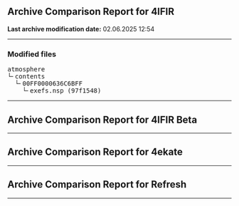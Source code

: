 <h2>Archive Comparison Report for <b>4IFIR</b></h2><b>Last archive modification date:</b> 02.06.2025 12:54<hr>

<h3>Modified files</h3>
<pre>atmosphere
└╴contents
  └╴00FF0000636C6BFF
    └╴exefs.nsp (97f1548)
</pre>
<hr>

<h2>Archive Comparison Report for <b>4IFIR Beta</b></h2><hr>

<h2>Archive Comparison Report for <b>4ekate</b></h2><hr>

<h2>Archive Comparison Report for <b>Refresh</b></h2><hr>

